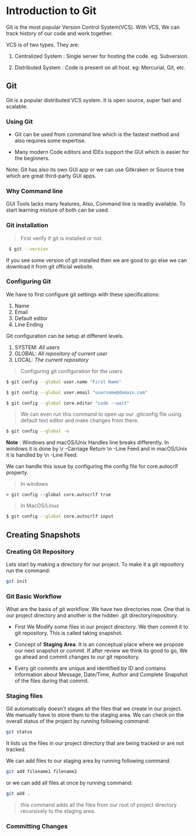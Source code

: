 # Introduction to Git
Git is the most popular Version Control System(VCS). With VCS, We can track history of  our code and work together.

VCS is of two types. They are:
1. Centralized System : Single server for hosting the code. eg. Subversion.

2. Distributed System : Code is present on all host. eg: Mercurial, Git, etc.

## Git
Git is a popular distributed VCS system. It is open source, super fast and scalable.

### Using Git
* Git can be used from command line which is the fastest method and also requires some expertise.

* Many modern Code editors and IDEs support the GUI which is easier for the beginners.

Note: Git has also its own GUI app or we can use Gitkraken or Source tree which are great third-party GUI apps.

### Why Command line
GUI Tools lacks many features, Also, Command line is readily available.
To start learning mixture of both can be used.

### Git installation
> First verify if git is installed or not.

```bash
 $ git --version
```
If you see some version of git installed then we are good to go else we can download it from git official website.

### Configuring Git
We have to first configure git settings with these specifications:
1. Name
2. Email
3. Default editor
4. Line Ending

Git configuration can be setup at different levels.
1. SYSTEM: *All users*
2. GLOBAL: *All repository of current user*
3. LOCAL: *The current repository*

> Configuring git configuration for the users

```bash
$ git config --global user.name "First Name"
```

```bash
$ git config --global user.email "username@domain.com"
```
```bash
$ git config --global core.editor "code --wait"
```

>We can even run this command to open up our .gitconfig file using default text editor and make changes from there.

```bash
$ git config --global -e
```
**Note** : Windows and macOS/Unix Handles line breaks differently. In windows it is done by \r -Carriage Return \n -Line Feed and in macOS/Unix it is handled by \n -Line Feed.

We can handle this issue by configuring the config file for core.autocrlf property.

> In windows

```shell
> git config --global core.autocrlf true
```


> In MacOS/Linux

```bash
$ git config --global core.autocrlf input
```

 ## Creating Snapshots

### Creating Git Repository
Lets start by making a directory for our project. To make it a git repository run the command:
 ```bash
git init
 ```

### Git Basic Workflow
What are the basis of git workflow. We have two directories now. One that is our project directory and another is the hidden .git directory/repository.

- First We Modify some files in our project directory. We then commit it to git repository. This is called taking snapshot.

- Concept of **Staging Area**. It is an conceptual place where we propose our next snapshot or commit. If after review we think its good to go, We go ahead and commit changes to our git repository.

- Every git commits are unique and identified by ID and contains information about Message, Date/Time, Author and Complete Snapshot of the files during that commit.

### Staging files
Git automatically doesn't stages all the files that we create in our project. We manually have to store them to the staging area. We can check on the overall status of the project by running following command:
```bash
git status
```
It lists us the files in our project directory that are being tracked or are not tracked.

We can add files to our staging area by running following command.
```bash
git add filename1 filename2
```
or we can add all files at once by running command:
```bash
git add .
```
> this command adds all the files from our root of project directory recursively to the staging area.

### Committing Changes
